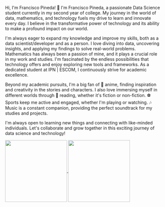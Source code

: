 Hi, I'm Francisco Pineda! 👋
I'm Francisco Pineda, a passionate Data Science student currently in my second year of college. My journey in the world of data, mathematics, and technology fuels my drive to learn and innovate every day. I believe in the transformative power of technology and its ability to make a profound impact on our world.

I'm always eager to expand my knowledge and improve my skills, both as a data scientist/developer and as a person. I love diving into data, uncovering insights, and applying my findings to solve real-world problems. Mathematics has always been a passion of mine, and it plays a crucial role in my work and studies. I'm fascinated by the endless possibilities that technology offers and enjoy exploring new tools and frameworks. As a dedicated student at IPN | ESCOM, I continuously strive for academic excellence.

Beyond my academic pursuits, I'm a big fan of 🌟 anime, finding inspiration and creativity in the stories and characters. I also love immersing myself in different worlds through 📖 reading, whether it's fiction or non-fiction. ⚽ Sports keep me active and engaged, whether I'm playing or watching. 🎶 Music is a constant companion, providing the perfect soundtrack for my studies and projects.

I'm always open to learning new things and connecting with like-minded individuals. Let's collaborate and grow together in this exciting journey of data science and technology!

<!--
**Pinedah/pinedah** is a ✨ _special_ ✨ repository because its `README.md` (this file) appears on your GitHub profile.

Here are some ideas to get you started:

- 🔭 I’m currently working on ...
- 🌱 I’m currently learning ...
- 👯 I’m looking to collaborate on ...
- 🤔 I’m looking for help with ...
- 💬 Ask me about ...
- 📫 How to reach me: ...
- 😄 Pronouns: ...
- ⚡ Fun fact: ...
-->

<a href="https://github.com/pinedah/github-readme-stats">
  <img height=200 align="center" src="https://github-readme-stats.vercel.app/api?username=pinedah&show_icons=true" />
</a>
<a href="https://github.com/anuraghazra/github-readme-stats">
  <img height=200 align="center" src="https://github-readme-stats.vercel.app/api/top-langs/?username=Pinedah&layout=donut" />
</a>


